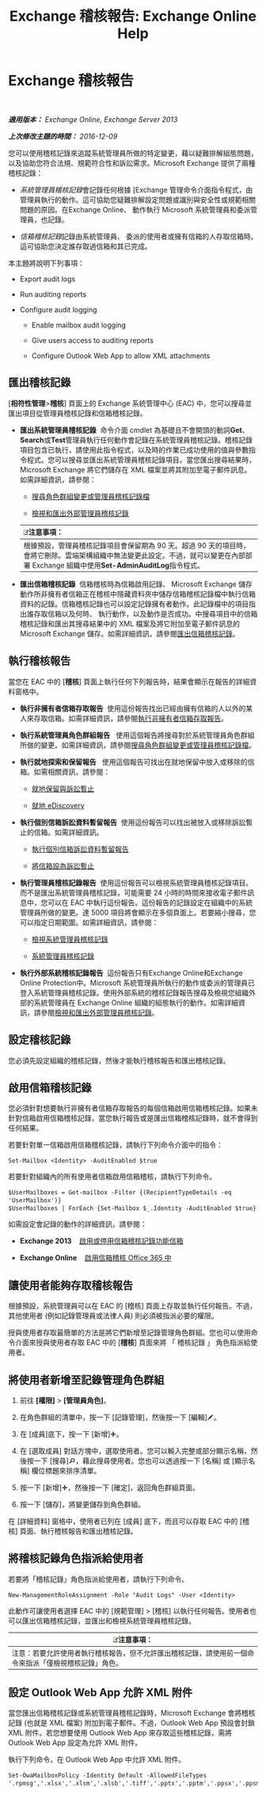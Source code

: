 ﻿---
title: 'Exchange 稽核報告: Exchange Online Help'
TOCTitle: Exchange 稽核報告
ms:assetid: 2b3e1529-1677-4564-be0b-ce22757ddc0d
ms:mtpsurl: https://technet.microsoft.com/zh-tw/library/JJ150497(v=EXCHG.150)
ms:contentKeyID: 50472299
ms.date: 05/23/2018
mtps_version: v=EXCHG.150
ms.translationtype: MT
---

# Exchange 稽核報告

 

_**適用版本：** Exchange Online, Exchange Server 2013_

_**上次修改主題的時間：** 2016-12-09_

您可以使用稽核記錄來追蹤系統管理員所做的特定變更，藉以疑難排解組態問題，以及協助您符合法規、規範符合性和訴訟需求。Microsoft Exchange 提供了兩種稽核記錄：

  - *系統管理員稽核記錄*會記錄任何根據 \[Exchange 管理命令介面指令程式，由管理員執行的動作。這可協助您疑難排解設定問題或識別與安全性或規範相關問題的原因。在Exchange Online、 動作執行 Microsoft 系統管理員和委派管理員，也記錄。

  - *信箱稽核記錄*記錄由系統管理員、 委派的使用者或擁有信箱的人存取信箱時。這可協助您決定誰存取過信箱和其已完成。

本主題將說明下列事項：

  - Export audit logs

  - Run auditing reports

  - Configure audit logging
    
      - Enable mailbox audit logging
    
      - Give users access to auditing reports
    
      - Configure Outlook Web App to allow XML attachments

## 匯出稽核記錄

\[**相符性管理**\>**稽核**\] 頁面上的 Exchange 系統管理中心 (EAC) 中，您可以搜尋並匯出項目從管理員稽核記錄和信箱稽核記錄。

  - **匯出系統管理員稽核記錄**  命令介面 cmdlet 為基礎且不會開頭的動詞**Get**、 **Search**或**Test**管理員執行任何動作會記錄在系統管理員稽核記錄。稽核記錄項目包含已執行，請使用此指令程式，以及時的作業已成功使用的值與參數指令程式。您可以搜尋並匯出系統管理員稽核記錄項目。當您匯出搜尋結果時，Microsoft Exchange 將它們儲存在 XML 檔案並將其附加至電子郵件訊息。如需詳細資訊，請參閱：
    
      - [搜尋角色群組變更或管理員稽核記錄檔](search-the-role-group-changes-or-administrator-audit-logs-exchange-2013-help.md)
    
      - [檢視和匯出外部管理員稽核記錄](https://technet.microsoft.com/zh-tw/library/dn505728\(v=exchg.150\))
    
    <table>
    <thead>
    <tr class="header">
    <th><img src="images/Bb124558.note(EXCHG.150).gif" title="注意事項" alt="注意事項" />注意事項：</th>
    </tr>
    </thead>
    <tbody>
    <tr class="odd">
    <td>根據預設，管理員稽核記錄項目會保留期為 90 天。超過 90 天的項目時，會將它刪除。雲端架構組織中無法變更此設定。不過，就可以變更在內部部署 Exchange 組織中使用<strong>Set-AdminAuditLog</strong>指令程式。</td>
    </tr>
    </tbody>
    </table>


  - **匯出信箱稽核記錄**  信箱稽核時為信箱啟用記錄、 Microsoft Exchange 儲存動作所非擁有者信箱正在稽核中隱藏資料夾中儲存信箱稽核記錄檔中執行信箱資料的記錄。信箱稽核記錄也可以設定記錄擁有者動作。此記錄檔中的項目指出誰存取信箱以及何時、 執行動作，以及動作是否成功。中搜尋項目中的信箱稽核記錄和匯出其搜尋結果中的 XML 檔案及將它附加至電子郵件訊息的 Microsoft Exchange 儲存。如需詳細資訊，請參閱[匯出信箱稽核記錄](export-mailbox-audit-logs-exchange-2013-help.md)。

## 執行稽核報告

當您在 EAC 中的 \[**稽核**\] 頁面上執行任何下列報告時，結果會顯示在報告的詳細資料窗格中。

  - **執行非擁有者信箱存取報告**  使用這份報告找出已經由擁有信箱的人以外的某人來存取信箱。如需詳細資訊，請參閱[執行非擁有者信箱存取報告](run-a-non-owner-mailbox-access-report-exchange-online-help.md)。

  - **執行系統管理員角色群組報告**   使用這個報告將搜尋對於系統管理員角色群組所做的變更。如需詳細資訊，請參閱[搜尋角色群組變更或管理員稽核記錄檔](search-the-role-group-changes-or-administrator-audit-logs-exchange-2013-help.md)。

  - **執行就地探索和保留報告**   使用這個報告可找出在就地保留中放入或移除的信箱。如需相關資訊，請參閱：
    
      - [就地保留與訴訟暫止](in-place-hold-and-litigation-hold-exchange-2013-help.md)
    
      - [就地 eDiscovery](in-place-ediscovery-exchange-2013-help.md)

  - **執行個別信箱訴訟資料暫留報告**  使用這份報告可以找出被放入或移除訴訟暫止的信箱。如需詳細資訊。
    
      - [執行個別信箱訴訟資料暫留報告](run-a-per-mailbox-litigation-hold-report-exchange-2013-help.md)
    
      - [將信箱設為訴訟暫止](place-a-mailbox-on-litigation-hold-exchange-2013-help.md)

  - **執行管理員稽核記錄報告**  使用這份報告可以檢視系統管理員稽核記錄項目。而不是匯出系統管理員稽核記錄，可能需要 24 小時的時間來接收電子郵件訊息中，您可以在 EAC 中執行這份報告。這份報告的記錄設定在組織中的系統管理員所做的變更。達 5000 項目將會顯示在多個頁面上。若要縮小搜尋，您可以指定日期範圍。如需詳細資訊，請參閱：
    
      - [檢視系統管理員稽核記錄](view-the-administrator-audit-log-exchange-2013-help.md)
    
      - [系統管理員稽核記錄](administrator-audit-logging-exchange-2013-help.md)

  - **執行外部系統稽核記錄報告**  這份報告只有Exchange Online和Exchange Online Protection中。Microsoft 系統管理員所執行的動作或委派的管理員已登入系統管理員稽核記錄。使用外部系統的稽核記錄報告搜尋及檢視您組織外部的系統管理員在 Exchange Online 組織的組態執行的動作。如需詳細資訊，請參閱[檢視和匯出外部管理員稽核記錄](https://technet.microsoft.com/zh-tw/library/dn505728\(v=exchg.150\))。

## 設定稽核記錄

您必須先設定組織的稽核記錄，然後才能執行稽核報告和匯出稽核記錄。

## 啟用信箱稽核記錄

您必須針對想要執行非擁有者信箱存取報告的每個信箱啟用信箱稽核記錄。如果未針對信箱啟用信箱稽核記錄，當您執行報告或是匯出信箱稽核記錄時，就不會得到任何結果。

若要針對單一信箱啟用信箱稽核記錄，請執行下列命令介面中的指令：

    Set-Mailbox <Identity> -AuditEnabled $true

若要針對組織內的所有使用者信箱啟用信箱稽核，請執行下列命令。

    $UserMailboxes = Get-mailbox -Filter {(RecipientTypeDetails -eq 'UserMailbox')}
    $UserMailboxes | ForEach {Set-Mailbox $_.Identity -AuditEnabled $true}

如需設定會記錄的動作的詳細資訊，請參閱：

  - **Exchange 2013**    [啟用或停用信箱稽核記錄功能信箱](enable-or-disable-mailbox-audit-logging-for-a-mailbox-exchange-2013-help.md)

  - **Exchange Online**    [啟用信箱稽核 Office 365 中](https://go.microsoft.com/fwlink/p/?linkid=626109)

## 讓使用者能夠存取稽核報告

根據預設，系統管理員可以在 EAC 的 \[稽核\] 頁面上存取並執行任何報告。不過，其他使用者 (例如記錄管理員或法律人員) 則必須被指派必要的權限。

授與使用者存取最簡單的方法是將它們新增至記錄管理角色群組。您也可以使用命令介面來授與使用者存取 EAC 中的 \[**稽核**\] 頁面來將 「 稽核記錄 」 角色指派給使用者。

## 將使用者新增至記錄管理角色群組

1.  前往 **\[權限\]** \> **\[管理員角色\]**。

2.  在角色群組的清單中，按一下 \[記錄管理\]，然後按一下 \[編輯\]![編輯圖示](images/JJ218640.6f53ccb2-1f13-4c02-bea0-30690e6ea71d(EXCHG.150).gif "編輯圖示")。

3.  在 \[成員\]底下，按一下 \[新增\]![加入圖示](images/JJ218640.c1e75329-d6d7-4073-a27d-498590bbb558(EXCHG.150).gif "加入圖示")。

4.  在 \[選取成員\] 對話方塊中，選取使用者。您可以輸入完整或部分顯示名稱，然後按一下 \[搜尋\]![搜尋圖示](images/Dn624163.773574d0-9b92-4cab-9f6b-81532c7418b9(EXCHG.150).gif "搜尋圖示")，藉此搜尋使用者。您也可以透過按一下 \[名稱\] 或 \[顯示名稱\] 欄位標題來排序清單。

5.  按一下 \[新增\]![加入圖示](images/JJ218640.c1e75329-d6d7-4073-a27d-498590bbb558(EXCHG.150).gif "加入圖示")，然後按一下 \[確定\]，返回角色群組頁面。

6.  按一下 \[儲存\]，將變更儲存到角色群組。

在 \[詳細資料\] 窗格中，使用者已列在 \[成員\] 底下，而且可以存取 EAC 中的 \[稽核\] 頁面、執行稽核報告和匯出稽核記錄。

## 將稽核記錄角色指派給使用者

若要將「稽核記錄」角色指派給使用者，請執行下列命令。

    New-ManagementRoleAssignment -Role "Audit Logs" -User <Identity>

此動作可讓使用者選擇 EAC 中的 \[規範管理\] \> \[稽核\] 以執行任何報告。使用者也可以匯出信箱稽核記錄，並匯出和檢視系統管理員稽核記錄。

<table>
<thead>
<tr class="header">
<th><img src="images/Bb124558.note(EXCHG.150).gif" title="注意事項" alt="注意事項" />注意事項：</th>
</tr>
</thead>
<tbody>
<tr class="odd">
<td>注意：若要允許使用者執行稽核報告，但不允許匯出稽核記錄，請使用前一個命令來指派「僅檢視稽核記錄」角色。</td>
</tr>
</tbody>
</table>


## 設定 Outlook Web App 允許 XML 附件

當您匯出信箱稽核記錄或系統管理員稽核記錄時，Microsoft Exchange 會將稽核記錄 (也就是 XML 檔案) 附加到電子郵件。不過，Outlook Web App 預設會封鎖 XML 附件。若您想要使用 Outlook Web App 來存取這些稽核記錄，需將 Outlook Web App 設定為允許 XML 附件。

執行下列命令，在 Outlook Web App 中允許 XML 附件。

    Set-OwaMailboxPolicy -Identity Default -AllowedFileTypes '.rpmsg','.xlsx','.xlsm','.xlsb','.tiff','.pptx','.pptm','.ppsx','.ppsm','.docx','.docm','.zip','.xls','.wmv','.wma','.wav','.vsd','.txt','.tif','.rtf','.pub','.ppt','.png','.pdf','.one','.mp3','.jpg','.gif','.doc','.bmp','.avi','.xml'

